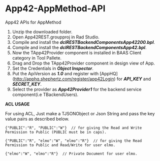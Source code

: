 App42-AppMethod-API
===================

App42 APIs for AppMethod

1. Unzip the downloaded folder.
2. Open App42REST.groupproj in Rad Studio.
3. Compile and install the ___dclRESTBackendComponentsApp42200.bpl___.
4. Compile and install the ___dclRESTBackendComponentsApp42.bpl___.
5. Now the TApp42Provider component is installed in BAAS Client category in Tool Pallete.
6. Drag and Drop the TApp42Provider component in design view of App.
8. Set the Credentials in ___Object Inspector___.
7. Put the ApiVersion as ___1.0___ and register with [AppHQ] (http://apphq.shephertz.com/register/app42Login) for ___API_KEY___ and ___SECRET_KEY___.
8. Select the provider as ___App42Provider1___ for the backend service component(i.e TBackendUsers).


**ACL USAGE**

For using ACL, Just make a TJSONObject or Json String and pass the key value pairs as described below. 
```
{"PUBLIC":"R", "PUBLIC":"W"}  // for giving the Read and Write Permission to Public (PUBLIC must be in caps).

{"PUBLIC":"R", "elmo":"W", "elmo":"R"}  // for giving the Read Permission to Public and Read/Write for user elmo.

{"elmo":"W", "elmo":"R"}  // Private Document for user elmo.
```
